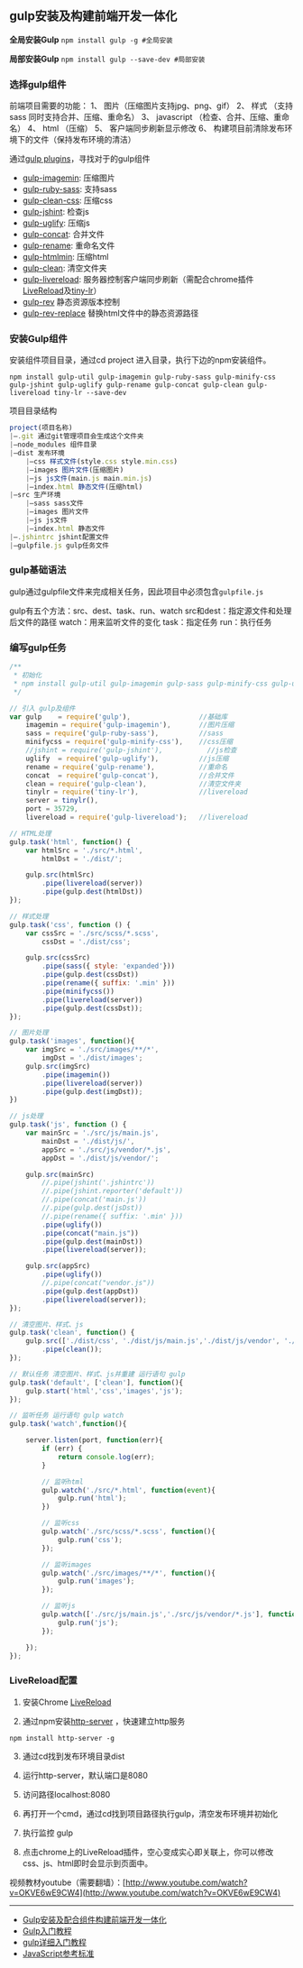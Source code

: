 ## gulp安装及构建前端开发一体化

**全局安装Gulp**
`npm install gulp -g #全局安装`

**局部安装Gulp**
`npm install gulp --save-dev #局部安装`

### 选择gulp组件

前端项目需要的功能：
1、 图片（压缩图片支持jpg、png、gif）
2、 样式 （支持sass 同时支持合并、压缩、重命名）
3、 javascript （检查、合并、压缩、重命名）
4、 html （压缩）
5、 客户端同步刷新显示修改
6、 构建项目前清除发布环境下的文件（保持发布环境的清洁）

通过[gulp plugins](http://gulpjs.com/plugins/)，寻找对于的gulp组件

+   [gulp-imagemin](https://github.com/sindresorhus/gulp-imagemin): 压缩图片
+   [gulp-ruby-sass](https://github.com/sindresorhus/gulp-ruby-sass): 支持sass
+   [gulp-clean-css](https://github.com/scniro/gulp-clean-css): 压缩css
+   [gulp-jshint](https://github.com/wearefractal/gulp-jshint): 检查js
+   [gulp-uglify](https://github.com/terinjokes/gulp-uglify): 压缩js
+   [gulp-concat](https://github.com/wearefractal/gulp-concat): 合并文件
+   [gulp-rename](https://github.com/hparra/gulp-rename): 重命名文件
+   [gulp-htmlmin](https://github.com/jonschlinkert/gulp-htmlmin): 压缩html
+   [gulp-clean](https://github.com/peter-vilja/gulp-clean): 清空文件夹
+   [gulp-livereload](https://github.com/vohof/gulp-livereload): 服务器控制客户端同步刷新（需配合chrome插件[LiveReload](https://chrome.google.com/webstore/detail/livereload/jnihajbhpnppcggbcgedagnkighmdlei)及[tiny-lr](https://github.com/mklabs/tiny-lr)）
+   [gulp-rev](https://www.npmjs.com/package/gulp-rev/) 静态资源版本控制
+   [gulp-rev-replace](https://github.com/jamesknelson/gulp-rev-replace) 替换html文件中的静态资源路径

### 安装Gulp组件

安装组件项目目录，通过cd project 进入目录，执行下边的npm安装组件。

```
npm install gulp-util gulp-imagemin gulp-ruby-sass gulp-minify-css gulp-jshint gulp-uglify gulp-rename gulp-concat gulp-clean gulp-livereload tiny-lr --save-dev
```

项目目录结构

```js
project(项目名称)
|–.git 通过git管理项目会生成这个文件夹
|–node_modules 组件目录
|–dist 发布环境
    |–css 样式文件(style.css style.min.css)
    |–images 图片文件(压缩图片)
    |–js js文件(main.js main.min.js)
    |–index.html 静态文件(压缩html)
|–src 生产环境
    |–sass sass文件
    |–images 图片文件
    |–js js文件
    |–index.html 静态文件
|–.jshintrc jshint配置文件
|–gulpfile.js gulp任务文件
```

### gulp基础语法

gulp通过gulpfile文件来完成相关任务，因此项目中必须包含`gulpfile.js`

gulp有五个方法：src、dest、task、run、watch
src和dest：指定源文件和处理后文件的路径
watch：用来监听文件的变化
task：指定任务
run：执行任务

### 编写gulp任务

```js
/**
 * 初始化
 * npm install gulp-util gulp-imagemin gulp-sass gulp-minify-css gulp-uglify gulp-rename gulp-concat gulp-clean gulp-clean tiny-lr --save-dev
 */

// 引入 gulp及组件
var gulp    = require('gulp'),                 //基础库
    imagemin = require('gulp-imagemin'),       //图片压缩
    sass = require('gulp-ruby-sass'),          //sass
    minifycss = require('gulp-minify-css'),    //css压缩
    //jshint = require('gulp-jshint'),           //js检查
    uglify  = require('gulp-uglify'),          //js压缩
    rename = require('gulp-rename'),           //重命名
    concat  = require('gulp-concat'),          //合并文件
    clean = require('gulp-clean'),             //清空文件夹
    tinylr = require('tiny-lr'),               //livereload
    server = tinylr(),
    port = 35729,
    livereload = require('gulp-livereload');   //livereload

// HTML处理
gulp.task('html', function() {
    var htmlSrc = './src/*.html',
        htmlDst = './dist/';

    gulp.src(htmlSrc)
        .pipe(livereload(server))
        .pipe(gulp.dest(htmlDst))
});

// 样式处理
gulp.task('css', function () {
    var cssSrc = './src/scss/*.scss',
        cssDst = './dist/css';

    gulp.src(cssSrc)
        .pipe(sass({ style: 'expanded'}))
        .pipe(gulp.dest(cssDst))
        .pipe(rename({ suffix: '.min' }))
        .pipe(minifycss())
        .pipe(livereload(server))
        .pipe(gulp.dest(cssDst));
});

// 图片处理
gulp.task('images', function(){
    var imgSrc = './src/images/**/*',
        imgDst = './dist/images';
    gulp.src(imgSrc)
        .pipe(imagemin())
        .pipe(livereload(server))
        .pipe(gulp.dest(imgDst));
})

// js处理
gulp.task('js', function () {
    var mainSrc = './src/js/main.js',
        mainDst = './dist/js/',
        appSrc = './src/js/vendor/*.js',
        appDst = './dist/js/vendor/';

    gulp.src(mainSrc)
        //.pipe(jshint('.jshintrc'))
        //.pipe(jshint.reporter('default'))
        //.pipe(concat('main.js'))
        //.pipe(gulp.dest(jsDst))
        //.pipe(rename({ suffix: '.min' }))
        .pipe(uglify())
        .pipe(concat("main.js"))
        .pipe(gulp.dest(mainDst))
        .pipe(livereload(server));

    gulp.src(appSrc)
        .pipe(uglify())
        //.pipe(concat("vendor.js"))
        .pipe(gulp.dest(appDst))
        .pipe(livereload(server));
});

// 清空图片、样式、js
gulp.task('clean', function() {
    gulp.src(['./dist/css', './dist/js/main.js','./dist/js/vendor', './dist/images'], {read: false})
        .pipe(clean());
});

// 默认任务 清空图片、样式、js并重建 运行语句 gulp
gulp.task('default', ['clean'], function(){
    gulp.start('html','css','images','js');
});

// 监听任务 运行语句 gulp watch
gulp.task('watch',function(){

    server.listen(port, function(err){
        if (err) {
            return console.log(err);
        }

        // 监听html
        gulp.watch('./src/*.html', function(event){
            gulp.run('html');
        })

        // 监听css
        gulp.watch('./src/scss/*.scss', function(){
            gulp.run('css');
        });

        // 监听images
        gulp.watch('./src/images/**/*', function(){
            gulp.run('images');
        });

        // 监听js
        gulp.watch(['./src/js/main.js','./src/js/vendor/*.js'], function(){
            gulp.run('js');
        });

    });
});
```


### LiveReload配置
1)  安装Chrome [LiveReload](https://chrome.google.com/webstore/detail/livereload/jnihajbhpnppcggbcgedagnkighmdlei)

2)  通过npm安装[http-server](https://www.npmjs.org/package/http-server) ，快速建立http服务

```
npm install http-server -g
```

3)  通过cd找到发布环境目录dist

4)  运行http-server，默认端口是8080

5)  访问路径localhost:8080

6)  再打开一个cmd，通过cd找到项目路径执行gulp，清空发布环境并初始化

7)  执行监控 gulp

8)  点击chrome上的LiveReload插件，空心变成实心即关联上，你可以修改css、js、html即时会显示到页面中。


视频教材youtube（需要翻墙）：[http://www.youtube.com/watch?v=OKVE6wE9CW4](http://www.youtube.com/watch?v=OKVE6wE9CW4)

-----
- [Gulp安装及配合组件构建前端开发一体化](http://www.dbpoo.com/getting-started-with-gulp/)
- [Gulp入门教程](https://markpop.github.io/2014/09/17/Gulp%E5%85%A5%E9%97%A8%E6%95%99%E7%A8%8B/)
- [gulp详细入门教程](http://www.ydcss.com/archives/18)
- [JavaScript参考标准](http://javascript.ruanyifeng.com/tool/sourcemap.html)
